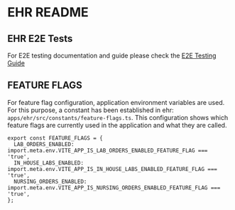 # EHR README

## EHR E2E Tests

For E2E testing documentation and guide please check the [E2E Testing Guide](./tests/e2e-readme/README.md)

## FEATURE FLAGS

For feature flag configuration, application environment variables are used. For this purpose, a constant has been established in ehr: `apps/ehr/src/constants/feature-flags.ts`. This configuration shows which feature flags are currently used in the application and what they are called.

```
export const FEATURE_FLAGS = {
  LAB_ORDERS_ENABLED: import.meta.env.VITE_APP_IS_LAB_ORDERS_ENABLED_FEATURE_FLAG === 'true',
  IN_HOUSE_LABS_ENABLED: import.meta.env.VITE_APP_IS_IN_HOUSE_LABS_ENABLED_FEATURE_FLAG === 'true',
  NURSING_ORDERS_ENABLED: import.meta.env.VITE_APP_IS_NURSING_ORDERS_ENABLED_FEATURE_FLAG === 'true',
};
```
